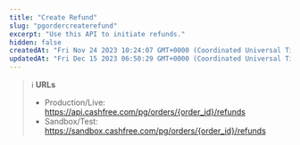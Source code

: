 ```yaml
---
title: "Create Refund"
slug: "pgordercreaterefund"
excerpt: "Use this API to initiate refunds."
hidden: false
createdAt: "Fri Nov 24 2023 10:24:07 GMT+0000 (Coordinated Universal Time)"
updatedAt: "Fri Dec 15 2023 06:50:29 GMT+0000 (Coordinated Universal Time)"
---
```

> ℹ️ **URLs**
> 
> - Production/Live: <https://api.cashfree.com/pg/orders/{order_id}/refunds>
> - Sandbox/Test: <https://sandbox.cashfree.com/pg/orders/{order_id}/refunds>
